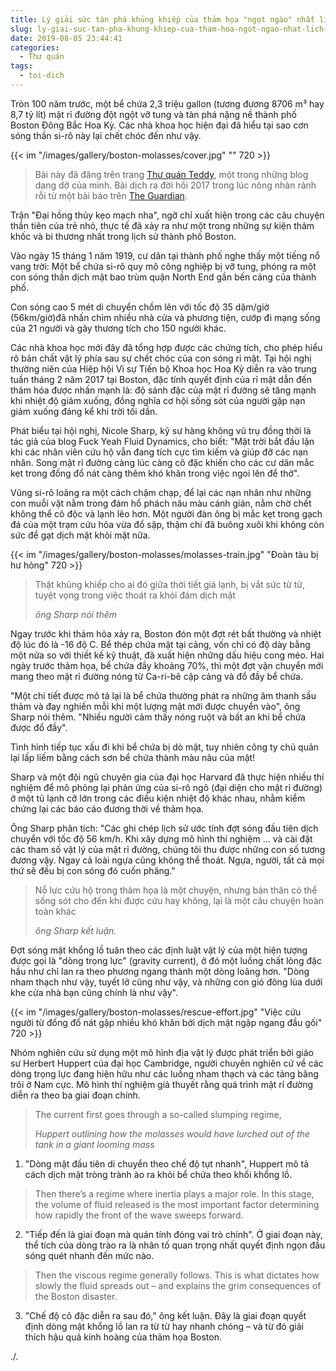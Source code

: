 ```yaml
---
title: Lý giải sức tàn phá khủng khiếp của thảm họa "ngọt ngào" nhất lịch sử Boston
slug: ly-giai-suc-tan-pha-khung-khiep-cua-tham-hoa-ngot-ngao-nhat-lich-su-boston
date: 2019-08-05 23:44:41
categories:
  - Thư quán
tags:
  - toi-dich
---
```

Tròn 100 năm trước, một bể chứa 2,3 triệu gallon (tương đương 8706 m³ hay 8,7 tỷ lít) mật rỉ đường đột ngột vỡ tung và tàn phá nặng nề thành phố Boston Đông Bắc Hoa Kỳ. Các nhà khoa học hiện đại đã hiểu tại sao cơn sóng thần si-rô này lại chết chóc đến như vậy.
<!--more-->

{{< im "/images/gallery/boston-molasses/cover.jpg" "" 720 >}}

> Bài này đã đăng trên trang [Thư quán Teddy](http://teddytapdich.blogspot.com/2017/04/), một trong những blog dang dở của mình. Bài dịch ra đời hồi 2017 trong lúc nông nhàn rảnh rỗi từ một bài báo trên [The Guardian](https://www.theguardian.com/science/2017/feb/25/study-reveals-why-so-many-met-a-sticky-end-in-bostons-great-molasses-flood).

Trận "Đại hồng thủy kẹo mạch nha", ngỡ chỉ xuất hiện trong các câu chuyện thần tiên của trẻ nhỏ, thực tế đã xảy ra như một trong những sự kiện thảm khốc và bi thương nhất trong lịch sử thành phố Boston.

Vào ngày 15 tháng 1 năm 1919, cư dân tại thành phố nghe thấy một tiếng nổ vang trời: Một bể chứa si-rô quy mô công nghiệp bị vỡ tung, phóng ra một con sóng thần dịch mật bao trùm quận North End gần bến cảng của thành phố.

Con sóng cao 5 mét di chuyển chồm lên với tốc độ 35 dặm/giờ (56km/giờ)đã nhấn chìm nhiều nhà cửa và phương tiện, cướp đi mạng sống của 21 người và gây thương tích cho 150 người khác.

Các nhà khoa học mới đây đã tổng hợp được các chứng tích, cho phép hiểu rõ bản chất vật lý phía sau sự chết chóc của con sóng rỉ mật. Tại hội nghị thường niên của Hiệp hội Vì sự Tiến bộ Khoa học Hoa Kỳ diễn ra vào trung tuần tháng 2 năm 2017 tại Boston, đặc tính quyết định của rỉ mật dẫn đến thảm hóa được nhấn mạnh là: độ sánh đặc của mật rỉ đường sẽ tăng mạnh khi nhiệt độ giảm xuống, đồng nghĩa cơ hội sống sót của người gặp nạn giảm xuống đáng kể khi trời tối dần.

Phát biểu tại hội nghị, Nicole Sharp, kỹ sư hàng không vũ trụ đồng thời là tác giả của blog Fuck Yeah Fluid Dynamics, cho biết: "Mặt trời bắt đầu lặn khi các nhân viên cứu hộ vẫn đang tích cực tìm kiếm và giúp đỡ các nạn nhân. Song mật rỉ đường càng lúc càng cô đặc khiến cho các cư dân mắc kẹt trong đống đổ nát càng thêm khó khăn trong việc ngoi lên để thở".

Vũng si-rô loãng ra một cách chậm chạp, để lại các nạn nhân như những con muỗi vặt nằm trong đám hổ phách nâu màu cánh gián, nằm chờ chết không thể cô độc và lạnh lẽo hơn. Một người đàn ông bị mắc kẹt trong gạch đá của một trạm cứu hỏa vừa đổ sập, thậm chí đã buông xuôi khi không còn sức để gạt dịch mật khỏi mặt nữa.

{{< im "/images/gallery/boston-molasses/molasses-train.jpg" "Đoàn tàu bị hư hỏng" 720 >}}

> Thật khủng khiếp cho ai đó giữa thời tiết giá lạnh, bị vắt sức từ từ, tuyệt vọng trong việc thoát ra khỏi đám dịch mật
>
> <cite>ông Sharp nói thêm</cite>

Ngay trước khi thảm hỏa xảy ra, Boston đón một đợt rét bất thường và nhiệt độ lúc đó là -16 độ C. Bể thép chứa mật tại cảng, vốn chỉ có độ dày bằng một nửa so với thiết kế kỹ thuật, đã xuất hiện những dấu hiệu cong méo. Hai ngày trước thảm họa, bể chứa đầy khoảng 70%, thì một đợt vận chuyển mới mang theo mật rỉ đường nóng từ Ca-ri-bê cập cảng và đổ đầy bể chứa.

"Một chi tiết được mô tả lại là bể chứa thường phát ra những âm thanh sầu thảm và đay nghiến mỗi khi một lượng mật mới được chuyển vào", ông Sharp nói thêm. "Nhiều người cảm thấy nóng ruột và bất an khi bể chứa được đổ đầy".

Tình hình tiếp tục xấu đi khi bể chứa bị dò mật, tuy nhiên công ty chủ quản lại lấp liếm bằng cách sơn bể chứa thành màu nâu của mật!

Sharp và một đội ngũ chuyên gia của đại học Harvard đã thực hiện nhiều thí nghiệm để mô phỏng lại phản ứng của si-rô ngô (đại diện cho mật rỉ đường) ở một tủ lạnh cỡ lớn trong các điều kiện nhiệt độ khác nhau, nhằm kiểm chứng lại các báo cáo đương thời về thảm họa.

Ông Sharp phân tích: "Các ghi chép lịch sử ước tính đợt sóng đầu tiên dịch chuyển với tốc độ 56 km/h. Khi xây dựng mô hình thí nghiệm … và cài đặt các tham số vật lý của mật rỉ đường, chúng tôi thu được những con số tương đương vậy. Ngay cả loài ngựa cũng không thể thoát. Ngựa, người, tất cả mọi thứ sẽ đều bị con sóng đó cuốn phăng."

> Nỗ lực cứu hộ trong thảm họa là một chuyện, nhưng bản thân có thể sống sót cho đến khi được cứu hay không, lại là một câu chuyện hoàn toàn khác
>
> <cite>ông Sharp kết luận.</cite>

Đợt sóng mật khổng lồ tuân theo các định luật vật lý của một hiện tượng được gọi là "dòng trọng lực" (gravity current), ở đó một luồng chất lỏng đặc hầu như chỉ lan ra theo phương ngang thành một dòng loãng hơn. "Dòng nham thạch như vậy, tuyết lở cũng như vậy, và những con gió đông lùa dưới khe cửa nhà bạn cũng chính là như vậy".

{{< im "/images/gallery/boston-molasses/rescue-effort.jpg" "Việc cứu người từ đống đổ nát gặp nhiều khó khăn bởi dịch mật ngập ngang đầu gối" 720 >}}

Nhóm nghiên cứu sử dụng một mô hình địa vật lý được phát triển bởi giáo sư Herbert Huppert của đại học Cambridge, người chuyên nghiên cứ về các dòng trọng lực đang hiện hữu như các luồng nham thạch và các tảng băng trôi ở Nam cực. Mô hình thí nghiệm giả thuyết rằng quá trình mật rỉ đường diễn ra theo ba giai đoạn chính.

> The current first goes through a so-called slumping regime,
>
> <cite>Huppert outlining how the molasses would have lurched out of the tank in a giant looming mass</cite>

1. "Dòng mật đầu tiên di chuyển theo chế độ tụt nhanh", Huppert mô tả cách dịch mật tròng trành ào ra khỏi bể chứa theo khối khổng lồ.

> Then there’s a regime where inertia plays a major role. In this stage, the volume of fluid released is the most important factor determining how rapidly the front of the wave sweeps forward.

2. "Tiếp đến là giai đoạn mà quán tính đóng vai trò chính". Ở giai đoạn này, thể tích của dòng trào ra là nhân tố quan trọng nhất quyết định ngọn đầu sóng quét nhanh đến mức nào.

> Then the viscous regime generally follows. This is what dictates how slowly the fluid spreads out – and explains the grim consequences of the Boston disaster.

3. "Chế độ cô đặc diễn ra sau đó," ông kết luận. Đây là giai đoạn quyết định dòng mật khổng lồ lan ra từ từ hay nhanh chóng – và từ đó giải thích hậu quả kinh hoàng của thảm họa Boston.

./.